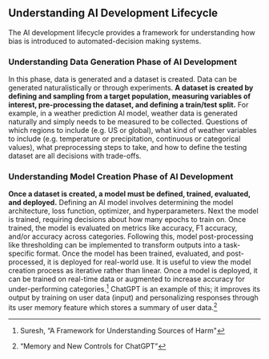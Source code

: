 ## Understanding AI Development Lifecycle

The AI development lifecycle provides a framework for understanding how bias is introduced to automated-decision making systems.

### Understanding Data Generation Phase of AI Development

In this phase, data is generated and a dataset is created. Data can be generated naturalistically or through experiments. **A dataset is created by defining and sampling from a target population, measuring variables of interest, pre-processing the dataset, and defining a train/test split.** For example, in a weather prediction AI model, weather data is generated naturally and simply needs to be measured to be collected. Questions of which regions to include (e.g. US or global), what kind of weather variables to include (e.g. temperature or precipitation, continuous or categorical values), what preprocessing steps to take, and how to define the testing dataset are all decisions with trade-offs.

### Understanding Model Creation Phase of AI Development

**Once a dataset is created, a model must be defined, trained, evaluated, and deployed.** Defining an AI model involves determining the model architecture, loss function, optimizer, and hyperparameters. Next the model is trained, requiring decisions about how many epochs to train on. Once trained, the model is evaluated on metrics like accuracy, F1 accuracy, and/or accuracy across categories. Following this, model post-processing like thresholding can be implemented to transform outputs into a task-specific format. Once the model has been trained, evaluated, and post-processed, it is deployed for real-world use. It is useful to view the model creation process as iterative rather than linear. Once a model is deployed, it can be trained on real-time data or augmented to increase accuracy for under-performing categories.[^1] ChatGPT is an example of this; it improves its output by training on user data (input) and personalizing responses through its user memory feature which stores a summary of user data.[^2]

[^1]: Suresh, “A Framework for Understanding Sources of Harm"
[^2]: “Memory and New Controls for ChatGPT”
